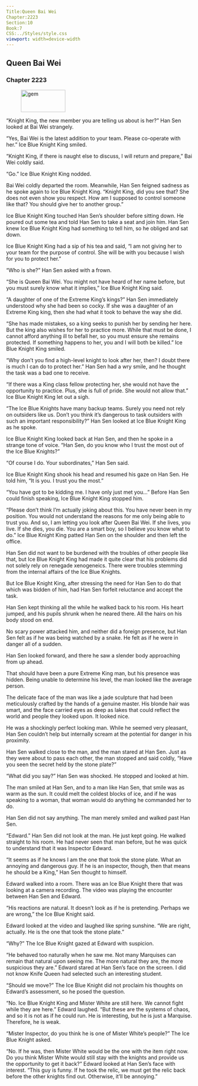 ```yaml
---
Title:Queen Bai Wei 
Chapter:2223 
Section:10 
Book:7 
CSS:../Styles/style.css 
viewport: width=device-width
---
```

  
## Queen Bai Wei
### Chapter 2223
  
<figure>
	<img src="../Images/gem.gif" alt="gem" id="gem" width="120" height="60" />
</figure>
  

  
“Knight King, the new member you are telling us about is her?” Han Sen looked at Bai Wei strangely.

“Yes, Bai Wei is the latest addition to your team. Please co-operate with her.” Ice Blue Knight King smiled.

“Knight King, if there is naught else to discuss, I will return and prepare,” Bai Wei coldly said.

“Go.” Ice Blue Knight King nodded.

Bai Wei coldly departed the room. Meanwhile, Han Sen feigned sadness as he spoke again to Ice Blue Knight King. “Knight King, did you see that? She does not even show you respect. How am I supposed to control someone like that? You should give her to another group.”

Ice Blue Knight King touched Han Sen’s shoulder before sitting down. He poured out some tea and told Han Sen to take a seat and join him. Han Sen knew Ice Blue Knight King had something to tell him, so he obliged and sat down.

Ice Blue Knight King had a sip of his tea and said, “I am not giving her to your team for the purpose of control. She will be with you because I wish for you to protect her.”

“Who is she?” Han Sen asked with a frown.

“She is Queen Bai Wei. You might not have heard of her name before, but you must surely know what it implies,” Ice Blue Knight King said.

“A daughter of one of the Extreme King’s kings?” Han Sen immediately understood why she had been so cocky. If she was a daughter of an Extreme King king, then she had what it took to behave the way she did.

“She has made mistakes, so a king seeks to punish her by sending her here. But the king also wishes for her to practice more. While that must be done, I cannot afford anything ill to befall her, so you must ensure she remains protected. If something happens to her, you and I will both be killed.” Ice Blue Knight King smiled.

“Why don’t you find a high-level knight to look after her, then? I doubt there is much I can do to protect her.” Han Sen had a wry smile, and he thought the task was a bad one to receive.

“If there was a King class fellow protecting her, she would not have the opportunity to practice. Plus, she is full of pride. She would not allow that.” Ice Blue Knight King let out a sigh.

“The Ice Blue Knights have many backup teams. Surely you need not rely on outsiders like us. Don’t you think it’s dangerous to task outsiders with such an important responsibility?” Han Sen looked at Ice Blue Knight King as he spoke.

Ice Blue Knight King looked back at Han Sen, and then he spoke in a strange tone of voice. “Han Sen, do you know who I trust the most out of the Ice Blue Knights?”

“Of course I do. Your subordinates,” Han Sen said.

Ice Blue Knight King shook his head and resumed his gaze on Han Sen. He told him, “It is you. I trust you the most.”

“You have got to be kidding me. I have only just met you…” Before Han Sen could finish speaking, Ice Blue Knight King stopped him.

“Please don’t think I’m actually joking about this. You have never been in my position. You would not understand the reasons for me only being able to trust you. And so, I am letting you look after Queen Bai Wei. If she lives, you live. If she dies, you die. You are a smart boy, so I believe you know what to do.” Ice Blue Knight King patted Han Sen on the shoulder and then left the office.

Han Sen did not want to be burdened with the troubles of other people like that, but Ice Blue Knight King had made it quite clear that his problems did not solely rely on renegade xenogeneics. There were troubles stemming from the internal affairs of the Ice Blue Knights.

But Ice Blue Knight King, after stressing the need for Han Sen to do that which was bidden of him, had Han Sen forfeit reluctance and accept the task.

Han Sen kept thinking all the while he walked back to his room. His heart jumped, and his pupils shrunk when he neared there. All the hairs on his body stood on end.

No scary power attacked him, and neither did a foreign presence, but Han Sen felt as if he was being watched by a snake. He felt as if he were in danger all of a sudden.

Han Sen looked forward, and there he saw a slender body approaching from up ahead.

That should have been a pure Extreme King man, but his presence was hidden. Being unable to determine his level, the man looked like the average person.

The delicate face of the man was like a jade sculpture that had been meticulously crafted by the hands of a genuine master. His blonde hair was smart, and the face carried eyes as deep as lakes that could reflect the world and people they looked upon. It looked nice.

He was a shockingly perfect looking man. While he seemed very pleasant, Han Sen couldn’t help but internally scream at the potential for danger in his proximity.

Han Sen walked close to the man, and the man stared at Han Sen. Just as they were about to pass each other, the man stopped and said coldly, “Have you seen the secret held by the stone plate?”

“What did you say?” Han Sen was shocked. He stopped and looked at him.

The man smiled at Han Sen, and to a man like Han Sen, that smile was as warm as the sun. It could melt the coldest blocks of ice, and if he was speaking to a woman, that woman would do anything he commanded her to do.

Han Sen did not say anything. The man merely smiled and walked past Han Sen.

“Edward.” Han Sen did not look at the man. He just kept going. He walked straight to his room. He had never seen that man before, but he was quick to understand that it was Inspector Edward.

“It seems as if he knows I am the one that took the stone plate. What an annoying and dangerous guy. If he is an inspector, though, then that means he should be a King,” Han Sen thought to himself.

Edward walked into a room. There was an Ice Blue Knight there that was looking at a camera recording. The video was playing the encounter between Han Sen and Edward.

“His reactions are natural. It doesn’t look as if he is pretending. Perhaps we are wrong,” the Ice Blue Knight said.

Edward looked at the video and laughed like spring sunshine. “We are right, actually. He is the one that took the stone plate.”

“Why?” The Ice Blue Knight gazed at Edward with suspicion.

“He behaved too naturally when he saw me. Not many Marquises can remain that natural upon seeing me. The more natural they are, the more suspicious they are.” Edward stared at Han Sen’s face on the screen. I did not know Knife Queen had selected such an interesting student.

“Should we move?” The Ice Blue Knight did not proclaim his thoughts on Edward’s assessment, so he posed the question.

“No. Ice Blue Knight King and Mister White are still here. We cannot fight while they are here.” Edward laughed. “But these are the systems of chaos, and so it is not as if he could run. He is interesting, but he is just a Marquise. Therefore, he is weak.

“Mister Inspector, do you think he is one of Mister White’s people?” The Ice Blue Knight asked.

“No. If he was, then Mister White would be the one with the item right now. Do you think Mister White would still stay with the knights and provide us the opportunity to get it back?” Edward looked at Han Sen’s face with interest. “This guy is funny. If he took the relic, we must get the relic back before the other knights find out. Otherwise, it’ll be annoying.”